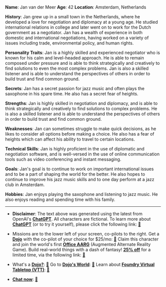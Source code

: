 **Name**: Jan van der Meer
**Age**: 42
**Location**: Amsterdam, Netherlands

**History**: Jan grew up in a small town in the Netherlands, where he developed a love for negotiation and diplomacy at a young age. He studied international relations in college and later went on to work for the Dutch government as a negotiator. Jan has a wealth of experience in both domestic and international negotiations, having worked on a variety of issues including trade, environmental policy, and human rights.

**Personality Traits**: Jan is a highly skilled and experienced negotiator who is known for his calm and level-headed approach. He is able to remain composed under pressure and is able to think strategically and creatively to find solutions to even the most complex problems. Jan is also a skilled listener and is able to understand the perspectives of others in order to build trust and find common ground.

**Secrets**: Jan has a secret passion for jazz music and often plays the saxophone in his spare time. He also has a secret fear of heights.

**Strengths**: Jan is highly skilled in negotiation and diplomacy, and is able to think strategically and creatively to find solutions to complex problems. He is also a skilled listener and is able to understand the perspectives of others in order to build trust and find common ground.

**Weaknesses**: Jan can sometimes struggle to make quick decisions, as he likes to consider all options before making a choice. He also has a fear of heights which can affect his ability to travel to certain locations.

**Technical Skills**: Jan is highly proficient in the use of diplomatic and negotiation software, and is well-versed in the use of online communication tools such as video conferencing and instant messaging.

**Goals**: Jan's goal is to continue to work on important international issues and to be a part of shaping the world for the better. He also hopes to continue to improve his jazz music skills and to one day perform at a jazz club in Amsterdam.

**Hobbies**: Jan enjoys playing the saxophone and listening to jazz music. He also enjoys reading and spending time with his family.
 

---
* **Disclaimer**: The text above was generated using the latest from OpenAI's [**ChatGPT**](https://openai.com/blog/chatgpt/).  All characters are fictional.  To learn more about [**ChatGPT**](https://openai.com/blog/chatgpt/) (or to try it yourself), please click the following link: [:closed_book:](https://openai.com/blog/chatgpt/)

* Missions are to the lower left of your screen, co-pilots to the right. Get a [**Dojo**](https://workmates.live/marketplace) with the co-pilot of your choice for $25/mo: [:green_book:](https://workmates.live/marketplace) Claim this character and join the world's first [**Office AARG**](https://dojos.world) (Augmented Alternate Reality Game). Build real-world things with a dash of fantasy! [**25% off**](https://blog.workmates.live/deal-on-a-dojo) for a limited time, via the following link: [:green_book:](https://blog.workmates.live/deal-on-a-dojo) 

* What's a [**Dojo?**](https://workdojos.com): [:blue_book:](https://workdojos.com)  Go to [**Dojo's World**](https://dojos.world): [:blue_book:](https://dojos.world)  Learn about [**Foundry Virtual Tabletop (VTT)**](https://foundryvtt.com): [:closed_book:](https://foundryvtt.com/)

* [**Chat now**](https://chat.workmates.live/channel/support): [:ledger:](https://chat.workmates.live/channel/support)